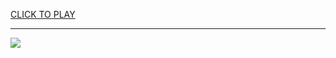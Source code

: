 
<a href="https://premium76.site?title=dinosaur_game_offline_unblocked&ref=13M">CLICK TO PLAY</a></h3>
<hr>

<a href="https://premium76.site?title=dinosaur_game_offline_unblocked&ref=13M"><img src="https://clearcache.store/games.png"></a>


